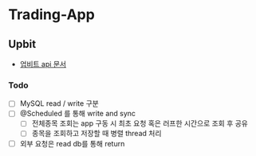 # Trading-App

## Upbit
- [업비트 api 문서](https://docs.upbit.com/docs/user-request-guide)

### Todo
- [ ] MySQL read / write 구분
- [ ] @Scheduled 를 통해 write and sync
  - [ ] 전체종목 조회는 app 구동 시 최초 요청 혹은 러프한 시간으로 조회 후 공유
  - [ ] 종목을 조회하고 저장할 때 병렬 thread 처리
- [ ] 외부 요청은 read db를 통해 return
